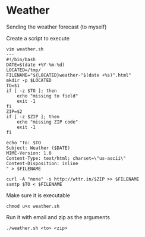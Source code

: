 Weather
=======

Sending the weather forecast (to myself)

Create a script to execute
```
vim weather.sh
---
#!/bin/bash
DATE=$(date +%Y-%m-%d)
LOCATED=/tmp/
FILENAME="${LOCATED}weather-"$(date +%s)".html"
mkdir -p $LOCATED
TO=$1
if [ -z $TO ]; then
    echo "missing to field"
    exit -1
fi
ZIP=$2
if [ -z $ZIP ]; then
    echo "missing ZIP code"
    exit -1
fi

echo "To: $TO
Subject: Weather ($DATE)
MIME-Version: 1.0
Content-Type: text/html; charset=\"us-ascii\"
Content-Disposition: inline
" > $FILENAME

curl -A "none" -s http://wttr.in/$ZIP >> $FILENAME
ssmtp $TO < $FILENAME
```

Make sure it is executable
```
chmod u+x weather.sh
```

Run it with email and zip as the arguments
```
./weather.sh <to> <zip>
```

